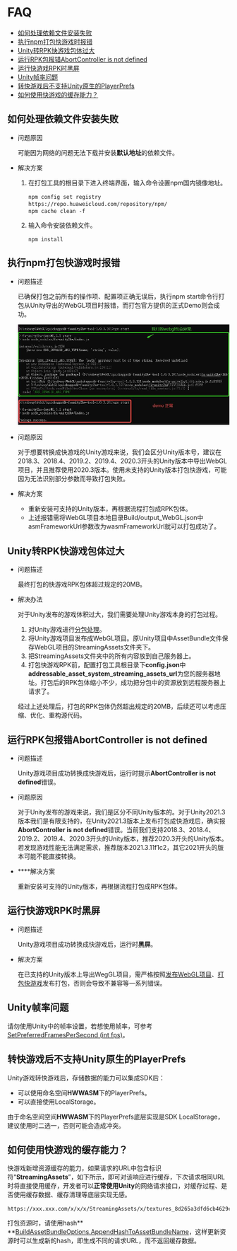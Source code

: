 # FAQ<a name="ZH-CN_TOPIC_0000001480836426"></a>

-   [如何处理依赖文件安装失败](#section144922623620)
-   [执行npm打包快游戏时报错](#section117651448143620)
-   [Unity转RPK快游戏包体过大](#section1812814107377)
-   [运行RPK包报错AbortController is not defined](#section1349532810374)
-   [运行快游戏RPK时黑屏](#section1396074113370)
-   [Unity帧率问题](#section1365215152016)
-   [转快游戏后不支持Unity原生的PlayerPrefs](#section118551314173816)
-   [如何使用快游戏的缓存能力？](#section143211315836)

## 如何处理依赖文件安装失败<a name="section144922623620"></a>

-   问题原因

    可能因为网络的问题无法下载并安装**默认地址**的依赖文件。

-   解决方案
    1.  在打包工具的根目录下进入终端界面，输入命令设置npm国内镜像地址。

        ```
        npm config set registry https://repo.huaweicloud.com/repository/npm/
        npm cache clean -f
        ```

    2.  输入命令安装依赖文件。

        ```
        npm install
        ```



## 执行npm打包快游戏时报错<a name="section117651448143620"></a>

-   问题描述

    已确保打包之前所有的操作项、配置项正确无误后，执行npm start命令行打包从Unity导出的WebGL项目时报错，而打包官方提供的正式Demo则会成功。

    ![](figures/zh-cn_image_0000001547487361.jpg)


-   问题原因

    对于想要转换成快游戏的Unity游戏来说，我们会区分Unity版本号，建议在2018.3、2018.4、2019.2、2019.4、2020.3开头的Unity版本中导出WebGL项目，并且推荐使用2020.3版本。使用未支持的Unity版本打包快游戏，可能因为无法识别部分参数而导致打包失败。


-   解决方案
    -   重新安装可支持的Unity版本，再根据流程打包成RPK包体。
    -   上述报错需将WebGL项目本地目录Build/output\_WebGL.json中asmFrameworkUrl参数改为wasmFrameworkUrl就可以打包成功了。


## Unity转RPK快游戏包体过大<a name="section1812814107377"></a>

-   问题描述

    最终打包的快游戏RPK包体超过规定的20MB。


-   解决办法

    对于Unity发布的游戏体积过大，我们需要处理Unity游戏本身的打包过程。

    1.  对Unity游戏进行[分包处理](https://docs.unity3d.com/cn/2020.3/Manual/AssetBundles-Workflow.html)。
    2.  将Unity游戏项目发布成WebGL项目。原Unity项目中AssetBundle文件保存WebGL项目的StreamingAssets文件夹下。
    3.  把StreamingAssets文件夹中的所有内容放到自己服务器上。
    4.  打包快游戏RPK前，配置打包工具根目录下**config.json**中**addressable\_asset\_system\_streaming\_assets\_url**为您的服务器地址。打包后的RPK包体缩小不少，成功把分包中的资源放到远程服务器上请求了。

    经过上述处理后，打包的RPK包体仍然超出规定的20MB，后续还可以考虑压缩、优化、重构源代码。


## 运行RPK包报错AbortController is not defined<a name="section1349532810374"></a>

-   问题描述

    Unity游戏项目成功转换成快游戏后，运行时提示**AbortController is not defined**错误。

-   问题原因

    对于Unity发布的游戏来说，我们是区分不同Unity版本的。对于Unity2021.3版本我们是有限支持的，在Unity2021.3版本上发布打包成快游戏后，确实报**AbortController is not defined**错误。当前我们支持2018.3、2018.4、2019.2、2019.4、2020.3开头的Unity版本，推荐2020.3开头的Unity版本。若发现游戏性能无法满足需求，推荐版本2021.3.11f1c2，其它2021开头的版本可能不能直接转换。

-   ****解决方案

    重新安装可支持的Unity版本，再根据流程打包成RPK包体。


## 运行快游戏RPK时黑屏<a name="section1396074113370"></a>

-   问题描述

    Unity游戏项目成功转换成快游戏后，运行时**黑屏**。

-   解决方案

    在已支持的Unity版本上导出WegGL项目，需严格按照[发布WebGL项目](第二步-发布WebGL项目.md)、[打包快游戏](第三步-打包快游戏.md)发布打包，否则会导致不兼容等一系列错误。


## Unity帧率问题<a name="section1365215152016"></a>

请勿使用Unity中的帧率设置，若想使用帧率，可参考[SetPreferredFramesPerSecond \(int fps\)](C-SDK-API参考.md#section73161511193412)。

## 转快游戏后不支持Unity原生的PlayerPrefs<a name="section118551314173816"></a>

Unity游戏转快游戏后，存储数据的能力可以集成SDK后：

-   可以使用命名空间**HWWASM**下的PlayerPrefs。
-   可以直接使用LocalStorage。

由于命名空间空间**HWWASM**下的PlayerPrefs底层实现是SDK LocalStorage，建议使用时二选一，否则可能会造成冲突。

## 如何使用快游戏的缓存能力？<a name="section143211315836"></a>

快游戏新增资源缓存的能力，如果请求的URL中包含标识符“**StreamingAssets**”，如下所示，即可对该响应进行缓存，下次请求相同URL时将直接使用缓存，开发者可以**正常使用Unity**的网络请求接口，对缓存过程、是否使用缓存数据、缓存清理等底层实现无感。

```
https://xxx.xxx.com/x/x/x/StreamingAssets/x/textures_8d265a3dfd6cb4629cdd8b726a0afb1e.ab
```

打包资源时，请使用hash** **[BuildAssetBundleOptions.AppendHashToAssetBundleName](https://docs.unity3d.com/ScriptReference/BuildAssetBundleOptions.AppendHashToAssetBundleName.html)，这样更新资源时可以生成新的hash，即生成不同的请求URL，而不返回缓存数据。

